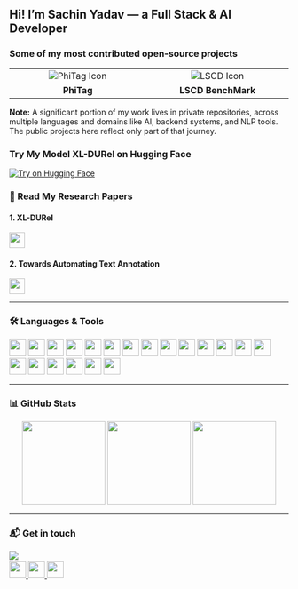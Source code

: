 <h2 align="left">Hi! I’m Sachin Yadav — a Full Stack & AI Developer</h2>

### Some of my most contributed open-source projects

<table>
  <tr>
    <td align="center" valign="top" width="300">
      <a href="https://github.com/Garrafao/phitag" target="_blank" style="text-decoration: none; color: inherit;">
        <div style="display: flex; flex-direction: column; align-items: center;">
          <img src="https://img.icons8.com/fluency/48/folder-invoices.png" alt="PhiTag Icon" />
          <strong style="margin-top: 6px;">PhiTag</strong>
          <!-- <sub style="color: #666;">A lightweight annotation tool for NLP datasets.</sub> -->
        </div>
      </a>
    </td>
    <td align="center" valign="top" width="300">
      <a href="https://github.com/Garrafao/LSCDBenchmark" target="_blank" style="text-decoration: none; color: inherit;">
        <div style="display: flex; flex-direction: column; align-items: center;">
          <img src="https://img.icons8.com/fluency/48/folder-invoices.png" alt="LSCD Icon" />
          <strong style="margin-top: 6px;">LSCD BenchMark</strong>
          <!-- <sub style="color: #666;">Evaluating Lexical Semantic Change across time and languages.</sub> -->
        </div>
      </a>
    </td>
  </tr>
</table>

**Note:** A significant portion of my work lives in private repositories, across multiple languages and domains like AI, backend systems, and NLP tools. The public projects here reflect only part of that journey.

### Try My Model **XL-DURel** on Hugging Face

<a href="https://huggingface.co/sachinn1/xl-durel" target="_blank">
  <img src="https://img.shields.io/badge/Try%20on-HuggingFace-yellow?logo=huggingface&style=for-the-badge" alt="Try on Hugging Face" />
</a>



### 📝 Read My Research Papers

#### 1. **XL-DURel**   
<a href="#" target="_blank">
  <img src="https://img.shields.io/badge/View%20Paper-arXiv-B31B1B?style=for-the-badge&logo=arxiv&logoColor=white" height="28" />
</a>

#### 2. **Towards Automating Text Annotation**  

<a href="https://arxiv.org/pdf/2407.04130v1" target="_blank">
  <img src="https://img.shields.io/badge/View%20Paper-arXiv-B31B1B?style=for-the-badge&logo=arxiv&logoColor=white" height="28" />
</a>


---
### 🛠 Languages & Tools

<div align="left">
  <img src="https://cdn.jsdelivr.net/gh/devicons/devicon/icons/java/java-original.svg" height="30" />
  <img src="https://cdn.jsdelivr.net/gh/devicons/devicon/icons/javascript/javascript-original.svg" height="30" />
  <img src="https://cdn.jsdelivr.net/gh/devicons/devicon/icons/typescript/typescript-original.svg" height="30" />
  <img src="https://cdn.jsdelivr.net/gh/devicons/devicon/icons/react/react-original.svg" height="30" />
  <img src="https://cdn.jsdelivr.net/gh/devicons/devicon/icons/html5/html5-original.svg" height="30" />
  <img src="https://cdn.jsdelivr.net/gh/devicons/devicon/icons/css3/css3-original.svg" height="30" />
  <img src="https://cdn.jsdelivr.net/gh/devicons/devicon/icons/python/python-original.svg" height="30" />
  <img src="https://cdn.jsdelivr.net/gh/devicons/devicon/icons/csharp/csharp-original.svg" height="30" />
  <img src="https://cdn.jsdelivr.net/gh/devicons/devicon/icons/spring/spring-original.svg" height="30" />
  <img src="https://cdn.jsdelivr.net/gh/devicons/devicon/icons/nodejs/nodejs-original.svg" height="30" />
  <img src="https://cdn.jsdelivr.net/gh/devicons/devicon/icons/intellij/intellij-original.svg" height="30" />
  <img src="https://cdn.jsdelivr.net/gh/devicons/devicon/icons/googlecloud/googlecloud-original.svg" height="30" />
  <img src="https://cdn.jsdelivr.net/gh/devicons/devicon/icons/docker/docker-original.svg" height="30" />
  <img src="https://skillicons.dev/icons?i=aws" height="30" />
  <img src="https://cdn.simpleicons.org/pytorch/EE4C2C" height="30" />
  <img src="https://skillicons.dev/icons?i=tailwind" height="30" />
  <img src="https://huggingface.co/front/assets/huggingface_logo-noborder.svg" height="30"  />
  <img src="https://cdn.jsdelivr.net/gh/devicons/devicon/icons/mongodb/mongodb-original.svg" height="30" />
  <img src="https://cdn.jsdelivr.net/gh/devicons/devicon/icons/postgresql/postgresql-original.svg" height="30"  />
  <img src="https://cdn.jsdelivr.net/gh/devicons/devicon/icons/mysql/mysql-original.svg" height="30"  />

</div>

---

### 📊 GitHub Stats

<div align="center">
  <img src="https://github-readme-stats.vercel.app/api?username=sachinn12&show_icons=true&include_all_commits=true&count_private=true&theme=dracula" height="150" />
  <img src="https://streak-stats.demolab.com?user=sachinn12&theme=dracula" height="150" />
  <!-- <img src="https://github-readme-stats.vercel.app/api/top-langs?username=sachinn12&layout=compact&langs_count=5&theme=dracula" height="150" /> -->
  <img src="https://github-profile-trophy.vercel.app?username=sachinn12&no-frame=true&theme=dracula" height="150" />
</div>

---



### 📬 Get in touch 
 <img src="https://visitor-badge.laobi.icu/badge?page_id=sachinn12.sachinn12&"  />
 &nbsp;
<div align="left">

  <a href="https://www.linkedin.com/in/sachhinn/" target="_blank">
    <img src="https://img.shields.io/static/v1?message=LinkedIn&logo=linkedin&label=&color=0077B5&logoColor=white&labelColor=&style=for-the-badge" height="30" />
  </a>
  <a href="https://discord.com/users/1155905027609727028" target="_blank">
    <img src="https://img.shields.io/static/v1?message=Discord&logo=discord&label=&color=7289DA&logoColor=white&labelColor=&style=for-the-badge"  height="30" />
  </a>
  <a href="mailto:sachindv42@gmail.com" target="_blank">
    <img src="https://img.shields.io/static/v1?message=Gmail&logo=gmail&label=&color=D14836&logoColor=white&labelColor=&style=for-the-badge" height="30" />
  </a>
</div>
